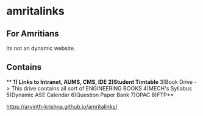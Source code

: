 # amritalinks
## For Amritians
Its not an dynamic website.

## Contains
**
**1) Links to Intranet, AUMS, CMS, IDE**
**2)Student Timtable**
3)Book Drive -> This drive contains all sort of ENGINEERING BOOKS
4)MECH's Syllabus
5)Dynamic ASE Calendar
6)Question Paper Bank 
7)OPAC
8)FTP**


https://arvinth-krishna.github.io/amritalinks/
